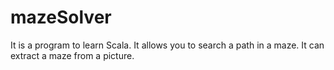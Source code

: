 mazeSolver
==========

It is a program to learn Scala. 
It allows you to search a path in a maze.
It can extract a maze from a picture.

